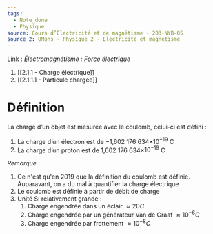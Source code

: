 ```yaml
---
tags:
  - Note_done
  - Physique
source: Cours d’Électricité et de magnétisme - 203-NYB-05
source 2: UMons - Physique 2 - Electricité et magnétisme
---
```


Link :
_Électromagnétisme : Force électrique_
1. [[2.1.1 - Charge électrique]]
1. [[2.1.1.1 - Particule chargée]]

# Définition
La charge d’un objet est mesurée avec le coulomb, celui-ci est défini :
1. La charge d’un électron est de −1,602 176 634×$10^{−19}$ C 
2. La charge d’un proton est de 1,602 176 634×$10^{−19}$ C

_Remarque_ :
1. Ce n'est qu'en 2019 que la définition du coulomb est définie. Auparavant, on a du mal à quantifier la charge électrique
2. Le coulomb est définie à partir de débit de charge
3. Unité SI relativement grande :
	1. Charge engendrée dans un éclair $\approx 20 C$ 
	2. Charge engendrée par un générateur Van de Graaf $\approx 10^{-6}C$ 
	3. Charge engendrée par frottement $\approx 10^{-8}C$ 
